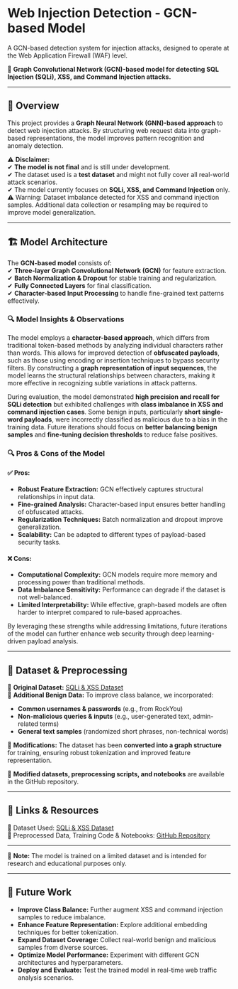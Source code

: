 # **Web Injection Detection - GCN-based Model**

A GCN-based detection system for injection attacks, designed to operate at the Web Application Firewall (WAF) level.

🚀 **Graph Convolutional Network (GCN)-based model for detecting SQL Injection (SQLi), XSS, and Command Injection attacks.**  

---

## 📌 **Overview**  
This project provides a **Graph Neural Network (GNN)-based approach** to detect web injection attacks. By structuring web request data into graph-based representations, the model improves pattern recognition and anomaly detection.  

⚠ **Disclaimer:**  
✔ **The model is not final** and is still under development.  
✔ The dataset used is a **test dataset** and might not fully cover all real-world attack scenarios.  
✔ The model currently focuses on **SQLi, XSS, and Command Injection** only.  
⚠ Warning: Dataset imbalance detected for XSS and command injection samples. Additional data collection or resampling may be required to improve model generalization.

---

## 🏗 **Model Architecture**  
The **GCN-based model** consists of:  
✔ **Three-layer Graph Convolutional Network (GCN)** for feature extraction.  
✔ **Batch Normalization & Dropout** for stable training and regularization.  
✔ **Fully Connected Layers** for final classification.  
✔ **Character-based Input Processing** to handle fine-grained text patterns effectively.  

### 🔍 **Model Insights & Observations**
The model employs a **character-based approach**, which differs from traditional token-based methods by analyzing individual characters rather than words. This allows for improved detection of **obfuscated payloads**, such as those using encoding or insertion techniques to bypass security filters. By constructing a **graph representation of input sequences**, the model learns the structural relationships between characters, making it more effective in recognizing subtle variations in attack patterns.

During evaluation, the model demonstrated **high precision and recall for SQLi detection** but exhibited challenges with **class imbalance in XSS and command injection cases**. Some benign inputs, particularly **short single-word payloads**, were incorrectly classified as malicious due to a bias in the training data. Future iterations should focus on **better balancing benign samples** and **fine-tuning decision thresholds** to reduce false positives.

### 🔍 **Pros & Cons of the Model**
#### ✅ **Pros:**
- **Robust Feature Extraction:** GCN effectively captures structural relationships in input data.
- **Fine-grained Analysis:** Character-based input ensures better handling of obfuscated attacks.
- **Regularization Techniques:** Batch normalization and dropout improve generalization.
- **Scalability:** Can be adapted to different types of payload-based security tasks.

#### ❌ **Cons:**
- **Computational Complexity:** GCN models require more memory and processing power than traditional methods.
- **Data Imbalance Sensitivity:** Performance can degrade if the dataset is not well-balanced.
- **Limited Interpretability:** While effective, graph-based models are often harder to interpret compared to rule-based approaches.

By leveraging these strengths while addressing limitations, future iterations of the model can further enhance web security through deep learning-driven payload analysis.

---

## 📂 **Dataset & Preprocessing**  

🔹 **Original Dataset:** [SQLi & XSS Dataset](https://www.kaggle.com/datasets/alextrinity/sqli-xss-dataset)  
🔹 **Additional Benign Data:** To improve class balance, we incorporated:  
   - **Common usernames & passwords** (e.g., from RockYou)  
   - **Non-malicious queries & inputs** (e.g., user-generated text, admin-related terms)  
   - **General text samples** (randomized short phrases, non-technical words)  

🔹 **Modifications:** The dataset has been **converted into a graph structure** for training, ensuring robust tokenization and improved feature representation.  

📌 **Modified datasets, preprocessing scripts, and notebooks** are available in the GitHub repository.


---

## 🔗 **Links & Resources**  
📌 Dataset Used: [SQLi & XSS Dataset](https://www.kaggle.com/datasets/alextrinity/sqli-xss-dataset)  
📌 Preprocessed Data, Training Code & Notebooks: [GitHub Repository](https://github.com/SaiyanSai/InjectionDetector)  

---

📢 **Note:** The model is trained on a limited dataset and is intended for research and educational purposes only.

---

## 🚀 **Future Work**
- **Improve Class Balance:** Further augment XSS and command injection samples to reduce imbalance.
- **Enhance Feature Representation:** Explore additional embedding techniques for better tokenization.
- **Expand Dataset Coverage:** Collect real-world benign and malicious samples from diverse sources.
- **Optimize Model Performance:** Experiment with different GCN architectures and hyperparameters.
- **Deploy and Evaluate:** Test the trained model in real-time web traffic analysis scenarios.




